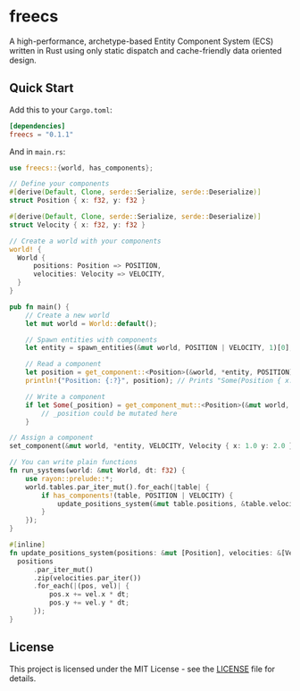 # freecs

A high-performance, archetype-based Entity Component System (ECS) written in Rust using only static dispatch and cache-friendly data oriented design.

## Quick Start

Add this to your `Cargo.toml`:

```toml
[dependencies]
freecs = "0.1.1"
```

And in `main.rs`:

```rust
use freecs::{world, has_components};

// Define your components
#[derive(Default, Clone, serde::Serialize, serde::Deserialize)]
struct Position { x: f32, y: f32 }

#[derive(Default, Clone, serde::Serialize, serde::Deserialize)]
struct Velocity { x: f32, y: f32 }

// Create a world with your components
world! {
  World {
      positions: Position => POSITION,
      velocities: Velocity => VELOCITY,
  }
}

pub fn main() {
    // Create a new world
    let mut world = World::default();

    // Spawn entities with components
    let entity = spawn_entities(&mut world, POSITION | VELOCITY, 1)[0];

    // Read a component
    let position = get_component::<Position>(&world, *entity, POSITION);
    println!("Position: {:?}", position); // Prints "Some(Position { x: 0.0, y: 0.0 })"

    // Write a component
    if let Some(_position) = get_component_mut::<Position>(&mut world, *entity, POSITION) {
        // _position could be mutated here
    }

// Assign a component
set_component(&mut world, *entity, VELOCITY, Velocity { x: 1.0 y: 2.0 } );

// You can write plain functions
fn run_systems(world: &mut World, dt: f32) {
    use rayon::prelude::*;
    world.tables.par_iter_mut().for_each(|table| {
        if has_components!(table, POSITION | VELOCITY) {
            update_positions_system(&mut table.positions, &table.velocities, dt);
        }
    });
}

#[inline]
fn update_positions_system(positions: &mut [Position], velocities: &[Velocity], dt: f32) {
  positions
      .par_iter_mut()
      .zip(velocities.par_iter())
      .for_each(|(pos, vel)| {
          pos.x += vel.x * dt;
          pos.y += vel.y * dt;
      });
}
```

## License

This project is licensed under the MIT License - see the [LICENSE](LICENSE.md) file for details.
